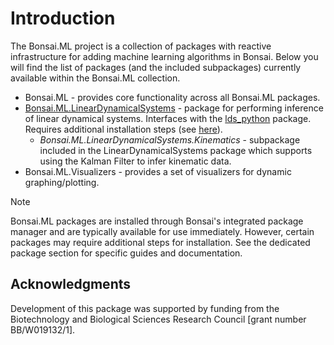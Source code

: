 # Introduction

The Bonsai.ML project is a collection of packages with reactive infrastructure for adding machine learning algorithms in Bonsai. Below you will find the list of packages (and the included subpackages) currently available within the Bonsai.ML collection.

* Bonsai.ML - provides core functionality across all Bonsai.ML packages.
* [Bonsai.ML.LinearDynamicalSystems](./articles/LinearDynamicalSystems/lds-overview.md) - package for performing inference of linear dynamical systems. Interfaces with the [lds_python](https://github.com/joacorapela/lds_python) package. Requires additional installation steps (see [here](./articles/LinearDynamicalSystems/lds-overview.md)).
  - *Bonsai.ML.LinearDynamicalSystems.Kinematics* - subpackage included in the LinearDynamicalSystems package which supports using the Kalman Filter to infer kinematic data.
* Bonsai.ML.Visualizers - provides a set of visualizers for dynamic graphing/plotting.

> [!NOTE]
> Bonsai.ML packages are installed through Bonsai's integrated package manager and are typically available for use immediately. However, certain packages may require additional steps for installation. See the dedicated package section for specific guides and documentation.

## Acknowledgments

Development of this package was supported by funding from the Biotechnology and Biological Sciences Research Council [grant number BB/W019132/1].